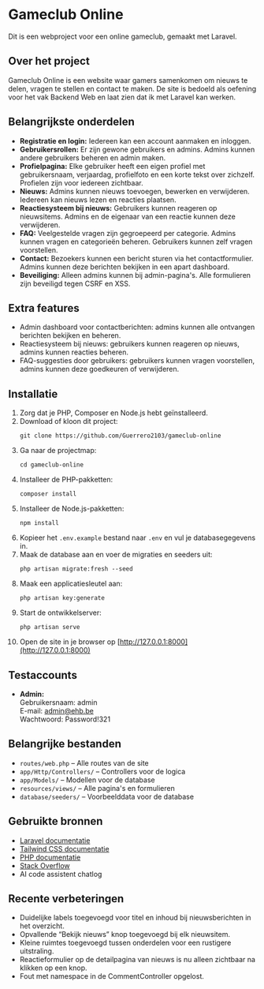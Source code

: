 # Gameclub Online

Dit is een webproject voor een online gameclub, gemaakt met Laravel.

## Over het project

Gameclub Online is een website waar gamers samenkomen om nieuws te delen, vragen te stellen en contact te maken. De site is bedoeld als oefening voor het vak Backend Web en laat zien dat ik met Laravel kan werken.

## Belangrijkste onderdelen

- **Registratie en login:** Iedereen kan een account aanmaken en inloggen.
- **Gebruikersrollen:** Er zijn gewone gebruikers en admins. Admins kunnen andere gebruikers beheren en admin maken.
- **Profielpagina:** Elke gebruiker heeft een eigen profiel met gebruikersnaam, verjaardag, profielfoto en een korte tekst over zichzelf. Profielen zijn voor iedereen zichtbaar.
- **Nieuws:** Admins kunnen nieuws toevoegen, bewerken en verwijderen. Iedereen kan nieuws lezen en reacties plaatsen.
- **Reactiesysteem bij nieuws:** Gebruikers kunnen reageren op nieuwsitems. Admins en de eigenaar van een reactie kunnen deze verwijderen.
- **FAQ:** Veelgestelde vragen zijn gegroepeerd per categorie. Admins kunnen vragen en categorieën beheren. Gebruikers kunnen zelf vragen voorstellen.
- **Contact:** Bezoekers kunnen een bericht sturen via het contactformulier. Admins kunnen deze berichten bekijken in een apart dashboard.
- **Beveiliging:** Alleen admins kunnen bij admin-pagina's. Alle formulieren zijn beveiligd tegen CSRF en XSS.

## Extra features

- Admin dashboard voor contactberichten: admins kunnen alle ontvangen berichten bekijken en beheren.
- Reactiesysteem bij nieuws: gebruikers kunnen reageren op nieuws, admins kunnen reacties beheren.
- FAQ-suggesties door gebruikers: gebruikers kunnen vragen voorstellen, admins kunnen deze goedkeuren of verwijderen.

## Installatie

1. Zorg dat je PHP, Composer en Node.js hebt geïnstalleerd.
2. Download of kloon dit project:
   ```
   git clone https://github.com/Guerrero2103/gameclub-online
   ```
3. Ga naar de projectmap:
   ```
   cd gameclub-online
   ```
4. Installeer de PHP-pakketten:
   ```
   composer install
   ```
5. Installeer de Node.js-pakketten:
   ```
   npm install
   ```
6. Kopieer het `.env.example` bestand naar `.env` en vul je databasegegevens in.
7. Maak de database aan en voer de migraties en seeders uit:
   ```
   php artisan migrate:fresh --seed
   ```
8. Maak een applicatiesleutel aan:
   ```
   php artisan key:generate
   ```
9. Start de ontwikkelserver:
   ```
   php artisan serve
   ```
10. Open de site in je browser op [http://127.0.0.1:8000](http://127.0.0.1:8000)

## Testaccounts

- **Admin:**  
  Gebruikersnaam: admin  
  E-mail: admin@ehb.be  
  Wachtwoord: Password!321

## Belangrijke bestanden

- `routes/web.php` – Alle routes van de site
- `app/Http/Controllers/` – Controllers voor de logica
- `app/Models/` – Modellen voor de database
- `resources/views/` – Alle pagina's en formulieren
- `database/seeders/` – Voorbeelddata voor de database


## Gebruikte bronnen

- [Laravel documentatie](https://laravel.com/docs)
- [Tailwind CSS documentatie](https://tailwindcss.com/docs)
- [PHP documentatie](https://www.php.net/docs)
- [Stack Overflow](https://stackoverflow.com/)
- AI code assistent chatlog

## Recente verbeteringen
- Duidelijke labels toegevoegd voor titel en inhoud bij nieuwsberichten in het overzicht.
- Opvallende “Bekijk nieuws” knop toegevoegd bij elk nieuwsitem.
- Kleine ruimtes toegevoegd tussen onderdelen voor een rustigere uitstraling.
- Reactieformulier op de detailpagina van nieuws is nu alleen zichtbaar na klikken op een knop.
- Fout met namespace in de CommentController opgelost.

